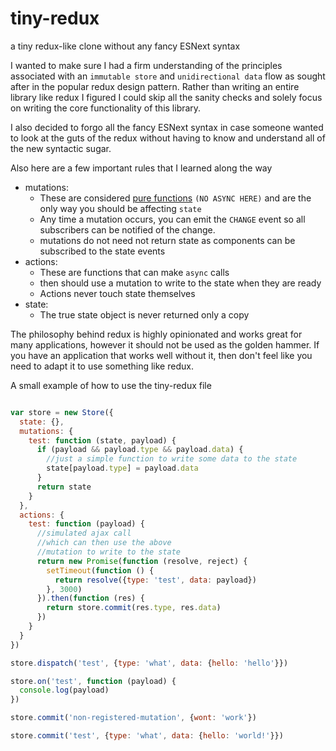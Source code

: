 # tiny-redux
a tiny redux-like clone without any fancy ESNext syntax

I wanted to make sure I had a firm understanding of the principles associated with an `immutable store` and `unidirectional data` flow as sought after in the popular redux design pattern. Rather than writing an entire library like redux I figured I could skip all the sanity checks and solely focus on writing the core functionality of this library. 

I also decided to forgo all the fancy ESNext syntax in case someone wanted to look at the guts of the redux without having to know and understand all of the new syntactic sugar.

Also here are a few important rules that I learned along the way 
- mutations: 
  - These are considered [pure functions](https://www.sitepoint.com/functional-programming-pure-functions/) `(NO ASYNC HERE)` and are the only way you should be affecting `state`
  - Any time a mutation occurs, you can emit the `CHANGE` event so all subscribers can be notified of the change. 
  - mutations do not need not return state as components can be subscribed to the state events
- actions: 
  - These are functions that can make `async` calls
  - then should use a mutation to write to the state when they are ready
  - Actions never touch state themselves
- state:
  - The true state object is never returned only a copy

The philosophy behind redux is highly opinionated and works great for many applications, however it should not be used as the golden hammer. If you have an application that works well without it, then don't feel like you need to adapt it to use something like redux.

A small example of how to use the tiny-redux file 

```javascript

var store = new Store({
  state: {},
  mutations: {
    test: function (state, payload) {
      if (payload && payload.type && payload.data) {
        //just a simple function to write some data to the state
        state[payload.type] = payload.data
      }
      return state
    }
  },
  actions: {
    test: function (payload) {
      //simulated ajax call 
      //which can then use the above 
      //mutation to write to the state
      return new Promise(function (resolve, reject) {
        setTimeout(function () {
          return resolve({type: 'test', data: payload})
        }, 3000)
      }).then(function (res) {
        return store.commit(res.type, res.data)
      })
    }
  }
})

store.dispatch('test', {type: 'what', data: {hello: 'hello'}})

store.on('test', function (payload) {
  console.log(payload)
})

store.commit('non-registered-mutation', {wont: 'work'})

store.commit('test', {type: 'what', data: {hello: 'world!'}})
```



